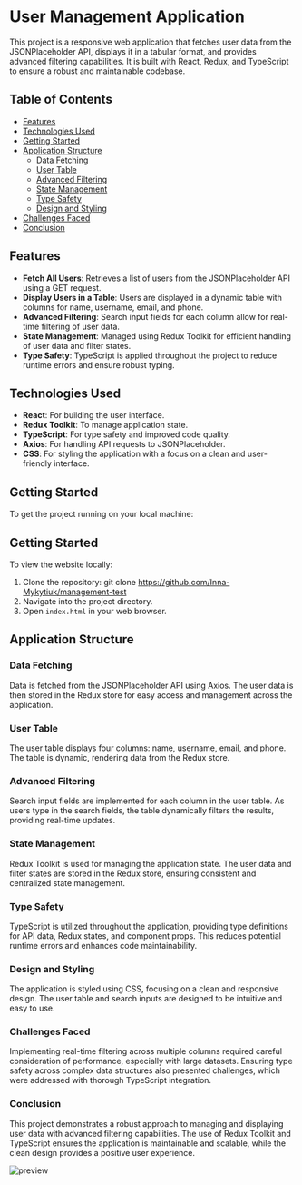 # User Management Application

This project is a responsive web application that fetches user data from the JSONPlaceholder API, displays it in a tabular format, and provides advanced filtering capabilities. It is built with React, Redux, and TypeScript to ensure a robust and maintainable codebase.

## Table of Contents

- [Features](#features)
- [Technologies Used](#technologies-used)
- [Getting Started](#getting-started)
- [Application Structure](#application-structure)
  - [Data Fetching](#data-fetching)
  - [User Table](#user-table)
  - [Advanced Filtering](#advanced-filtering)
  - [State Management](#state-management)
  - [Type Safety](#type-safety)
  - [Design and Styling](#design-and-styling)
- [Challenges Faced](#challenges-faced)
- [Conclusion](#conclusion)

## Features

- **Fetch All Users**: Retrieves a list of users from the JSONPlaceholder API using a GET request.
- **Display Users in a Table**: Users are displayed in a dynamic table with columns for name, username, email, and phone.
- **Advanced Filtering**: Search input fields for each column allow for real-time filtering of user data.
- **State Management**: Managed using Redux Toolkit for efficient handling of user data and filter states.
- **Type Safety**: TypeScript is applied throughout the project to reduce runtime errors and ensure robust typing.

## Technologies Used

- **React**: For building the user interface.
- **Redux Toolkit**: To manage application state.
- **TypeScript**: For type safety and improved code quality.
- **Axios**: For handling API requests to JSONPlaceholder.
- **CSS**: For styling the application with a focus on a clean and user-friendly interface.

## Getting Started

To get the project running on your local machine:

## Getting Started

To view the website locally:

1. Clone the repository: git clone https://github.com/Inna-Mykytiuk/management-test
2. Navigate into the project directory.
3. Open `index.html` in your web browser.

## Application Structure

### Data Fetching

Data is fetched from the JSONPlaceholder API using Axios. The user data is then stored in the Redux store for easy access and management across the application.

### User Table

The user table displays four columns: name, username, email, and phone. The table is dynamic, rendering data from the Redux store.

### Advanced Filtering

Search input fields are implemented for each column in the user table. As users type in the search fields, the table dynamically filters the results, providing real-time updates.

### State Management

Redux Toolkit is used for managing the application state. The user data and filter states are stored in the Redux store, ensuring consistent and centralized state management.

### Type Safety

TypeScript is utilized throughout the application, providing type definitions for API data, Redux states, and component props. This reduces potential runtime errors and enhances code maintainability.

### Design and Styling

The application is styled using CSS, focusing on a clean and responsive design. The user table and search inputs are designed to be intuitive and easy to use.

### Challenges Faced

Implementing real-time filtering across multiple columns required careful consideration of performance, especially with large datasets. Ensuring type safety across complex data structures also presented challenges, which were addressed with thorough TypeScript integration.

### Conclusion

This project demonstrates a robust approach to managing and displaying user data with advanced filtering capabilities. The use of Redux Toolkit and TypeScript ensures the application is maintainable and scalable, while the clean design provides a positive user experience.

![preview](https://github.com/Inna-Mykytiuk/..../blob/main/assets/111.jpg)
